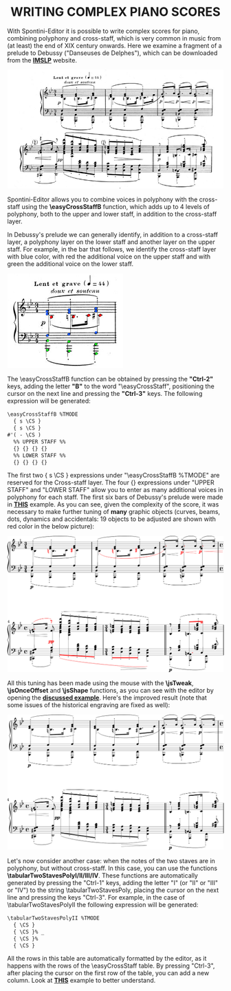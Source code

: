 <h1 align="center">WRITING COMPLEX PIANO SCORES</h3>

With Spontini-Editor it is possible to write complex scores for piano, combining polyphony and cross-staff, which is very common in music from (at least) the end of XIX century onwards.
Here we examine a fragment of a prelude to Debussy ("Danseuses de Delphes"), which can be downloaded from the **[IMSLP](https://imslp.org/wiki/Pr%C3%A9ludes%2C_Livre_1_(Debussy%2C_Claude))** website.

<p align="center">
  <img src="debussy-frag-1.jpeg" />
</p>

Spontini-Editor allows you to combine voices in polyphony with the cross-staff using the **\easyCrossStaffB** function, which adds up to 4 levels of polyphony, both to the upper and lower staff, in addition to the cross-staff layer.

In Debussy's prelude we can generally identify, in addition to a cross-staff layer, a polyphony layer on the lower staff and another layer on the upper staff.
For example, in the bar that follows, we identify the cross-staff layer with blue color, with red the additional voice on the upper staff and with green the additional voice on the lower staff.

![img](debussy-frag-2.jpeg)

The \easyCrossStaffB function can be obtained by pressing the **"Ctrl-2"** keys, adding the letter **"B"** to the word "\easyCrossStaff", positioning the cursor on the next line and pressing the **"Ctrl-3"** keys. The following expression will be generated:

```
\easyCrossStaffB %TMODE
  { s \CS }
  { s \CS }
#'( - \CS )
  %% UPPER STAFF %%
  {} {} {} {}
  %% LOWER STAFF %%
  {} {} {} {}
```

The first two { s \CS } expressions under "\easyCrossStaffB %TMODE" are reserved for the Cross-staff layer.
The four {} expressions under "UPPER STAFF" and "LOWER STAFF" allow you to enter as many additional voices in polyphony for each staff.
The first six bars of Debussy's prelude were made in **[THIS](easy-cross-staff-example-4.ly)** example. As you can see, given the complexity of the score, it was necessary to make further tuning of **many** graphic objects (curves, beams, dots, dynamics and accidentals: 19 objects to be adjusted are shown with red color in the below picture):

<p align="center">
  <img src="debussy-frag-1-lily-00.svg" />
</p>

All this tuning has been made using the mouse with the **\jsTweak**, **\jsOnceOffset** and **\jsShape** functions, as you can see with the editor by opening the **[discussed example](easy-cross-staff-example-4.ly)**.
Here's the improved result (note that some issues of the historical engraving are fixed as well):

<p align="center">
  <img src="debussy-frag-1-lily-01.svg" />
</p>

Let's now consider another case: when the notes of the two staves are in polyphony, but without cross-staff.
In this case, you can use the functions **\tabularTwoStavesPolyI/II/III/IV**. 
These functions are automatically generated by pressing the "Ctrl-1" keys, adding the letter "I" (or "II" or "III" or "IV") to the string \tabularTwoStavesPoly, placing the cursor on the next line and pressing the keys "Ctrl-3". For example, in the case of \tabularTwoStavesPolyII the following expression will be generated:
    
```
\tabularTwoStavesPolyII %TMODE
  { \CS }
  { \CS }% _
  { \CS }%
  { \CS }
```

All the rows in this table are automatically formatted by the editor, as it happens with the rows of the \easyCrossStaff table. By pressing "Ctrl-3", after placing the cursor on the first row of the table, you can add a new column. Look at **[THIS](tabular-poly-example.ly)** example to better understand.
